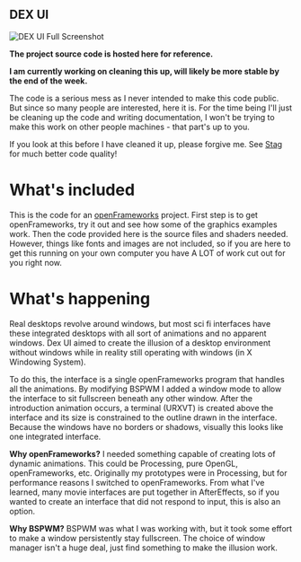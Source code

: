 DEX UI
---

![DEX UI Full Screenshot](http://i.imgur.com/2rjIbFa.png)

**The project source code is hosted here for reference.**

**I am currently working on cleaning this up, will likely be more stable by the end of the week.**

The code is a serious mess as I never intended to make this code public. But since so many people are interested, here it is. For the time being I'll just be cleaning up the code and writing documentation, I won't be trying to make this work on other people machines - that part's up to you.

If you look at this before I have cleaned it up, please forgive me. See [Stag](https://github.com/seenaburns/stag) for much better code quality!

What's included
===

This is the code for an [openFrameworks](http://www.openframeworks.cc/) project. First step is to get openFrameworks, try it out and see how some of the graphics examples work. Then the code provided here is the source files and shaders needed. However, things like fonts and images are not included, so if you are here to get this running on your own computer you have A LOT of work cut out for you right now.

What's happening
===

Real desktops revolve around windows, but most sci fi interfaces have these integrated desktops with all sort of animations and no apparent windows. Dex UI aimed to create the illusion of a desktop environment without windows while in reality still operating with windows (in X Windowing System).

To do this, the interface is a single openFrameworks program that handles all the animations. By modifying BSPWM I added a window mode to allow the interface to sit fullscreen beneath any other window. After the introduction animation occurs, a terminal (URXVT) is created above the interface and its size is constrained to the outline drawn in the interface. Because the windows have no borders or shadows, visually this looks like one integrated interface.

**Why openFrameworks?**
I needed something capable of creating lots of dynamic animations. This could be Processing, pure OpenGL, openFrameworks, etc. Originally my prototypes were in Processing, but for performance reasons I switched to openFrameworks. From what I've learned, many movie interfaces are put together in AfterEffects, so if you wanted to create an interface that did not respond to input, this is also an option.

**Why BSPWM?**
BSPWM was what I was working with, but it took some effort to make a window persistently stay fullscreen. The choice of window manager isn't a huge deal, just find something to make the illusion work.

